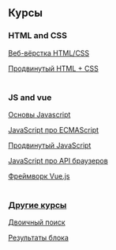## Курсы

### HTML and CSS

[Веб-вёрстка HTML/CSS](https://github.com/enginoevadiana/geekbrains/tree/main/html)

[Продвинутый HTML + CSS](https://github.com/enginoevadiana/geekbrains/tree/main/html-pro)
<br><br>
### JS and vue

[Основы Javascript](https://github.com/enginoevadiana/geekbrains/tree/main/js)

[JavaScript про ECMAScript](https://github.com/enginoevadiana/geekbrains/tree/main/ecma)

[Продвинутый JavaScript](https://github.com/enginoevadiana/geekbrains/tree/main/js-pro)

[JavaScript про API браузеров](https://github.com/enginoevadiana/geekbrains/tree/main/js-api)

[Фреймворк Vue.js](https://github.com/enginoevadiana/geekbrains/tree/main/vue)
<br><br>

### [Другие курсы](https://github.com/enginoevadiana/geekbrains/tree/main/other)

[Двоичный поиск](https://github.com/enginoevadiana/geekbrains/blob/main/other/binarySearch.js)

[Результаты блока](https://github.com/enginoevadiana/geekbrains/tree/main/other/blockResult)

